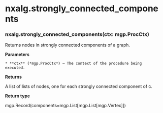 # nxalg.strongly_connected_components


### nxalg.strongly_connected_components(ctx: mgp.ProcCtx)
Returns nodes in strongly connected components of a graph.


**Parameters**

    * **ctx** (*mgp.ProcCtx*) – The context of the procedure being executed.



**Returns**

A list of lists of nodes, one for each strongly connected
    component of `G`.



**Return type**

mgp.Record(components=mgp.List[mgp.List[mgp.Vertex]])
